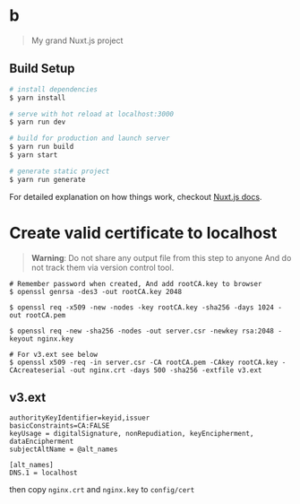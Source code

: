 # b

> My grand Nuxt.js project

## Build Setup

``` bash
# install dependencies
$ yarn install

# serve with hot reload at localhost:3000
$ yarn run dev

# build for production and launch server
$ yarn run build
$ yarn start

# generate static project
$ yarn run generate
```

For detailed explanation on how things work, checkout [Nuxt.js docs](https://nuxtjs.org).


# Create valid certificate to localhost
> **Warning**: Do not share any output file from this step to anyone And do not track them via version control tool.

```shell
# Remember password when created, And add rootCA.key to browser
$ openssl genrsa -des3 -out rootCA.key 2048

$ openssl req -x509 -new -nodes -key rootCA.key -sha256 -days 1024 -out rootCA.pem

$ openssl req -new -sha256 -nodes -out server.csr -newkey rsa:2048 -keyout nginx.key

# For v3.ext see below
$ openssl x509 -req -in server.csr -CA rootCA.pem -CAkey rootCA.key -CAcreateserial -out nginx.crt -days 500 -sha256 -extfile v3.ext
```

## v3.ext
```
authorityKeyIdentifier=keyid,issuer
basicConstraints=CA:FALSE
keyUsage = digitalSignature, nonRepudiation, keyEncipherment, dataEncipherment
subjectAltName = @alt_names

[alt_names]
DNS.1 = localhost
```

then copy `nginx.crt` and `nginx.key` to `config/cert` 
